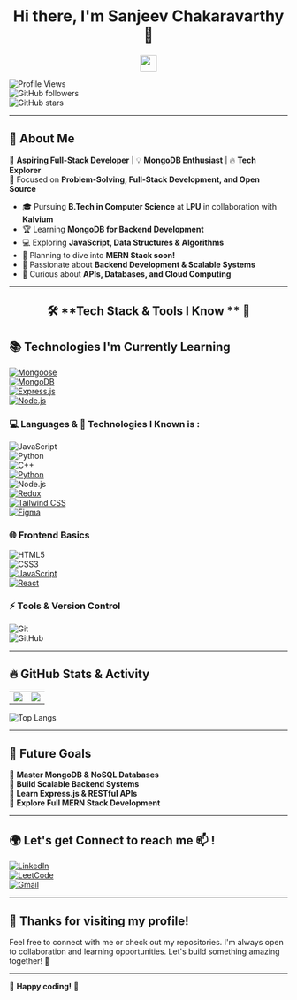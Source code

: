 <h1 align="center">Hi there, I'm Sanjeev Chakaravarthy 👋</h1>
<p align="center">
  <img src="https://media.giphy.com/media/hvRJCLFzcasrR4ia7z/giphy.gif" width="30">
</p>

![Profile Views](https://komarev.com/ghpvc/?username=Sanjeev-Chakaravarthy&color=blue&style=flat-square)  
![GitHub followers](https://img.shields.io/github/followers/Sanjeev-Chakaravarthy?style=social)  
![GitHub stars](https://img.shields.io/github/stars/Sanjeev-Chakaravarthy?style=social)  

---

## 🌟 **About Me**
🚀 **Aspiring Full-Stack Developer** | 💡 **MongoDB Enthusiast** | 🔥 **Tech Explorer**  
🎯 Focused on **Problem-Solving, Full-Stack Development, and Open Source**  

- 🎓 Pursuing **B.Tech in Computer Science** at **LPU** in collaboration with **Kalvium**  
- 🏆 Learning **MongoDB for Backend Development**  
- 💻 Exploring **JavaScript, Data Structures & Algorithms**  
- 🚀 Planning to dive into **MERN Stack soon!**  
- 🎯 Passionate about **Backend Development & Scalable Systems**  
- 🤖 Curious about **APIs, Databases, and Cloud Computing**  

---

<h2 align="center"> 🛠 **Tech Stack & Tools I Know ** 🚀</h2>

## 📚 **Technologies I'm Currently Learning**  
[![Mongoose](https://img.shields.io/badge/Mongoose-%238B0000.svg?style=for-the-badge&logo=mongoose&logoColor=white)](https://mongoosejs.com/)  
[![MongoDB](https://img.shields.io/badge/MongoDB-%2347A248.svg?style=for-the-badge&logo=mongodb&logoColor=white)](https://www.mongodb.com/)  
[![Express.js](https://img.shields.io/badge/Express.js-%23000000.svg?style=for-the-badge&logo=express&logoColor=white)](https://expressjs.com/)  
[![Node.js](https://img.shields.io/badge/Node.js-%2343853D.svg?style=for-the-badge&logo=node.js&logoColor=white)](https://nodejs.org/)

 

### 💻 **Languages & 🚀 Technologies I Known is :**  
![JavaScript](https://img.shields.io/badge/JavaScript-%23F7DF1E.svg?style=for-the-badge&logo=javascript&logoColor=black)  
![Python](https://img.shields.io/badge/Python-%233776AB.svg?style=for-the-badge&logo=python&logoColor=white)  
![C++](https://img.shields.io/badge/C%2B%2B-%2300599C.svg?style=for-the-badge&logo=c%2B%2B&logoColor=white)  
[![Python](https://img.shields.io/badge/Python-%233776AB.svg?style=for-the-badge&logo=python&logoColor=white)](https://www.python.org/)  
![Node.js](https://img.shields.io/badge/Node.js-%2343853D.svg?style=for-the-badge&logo=node.js&logoColor=white)  
[![Redux](https://img.shields.io/badge/Redux-%23764ABC.svg?style=for-the-badge&logo=redux&logoColor=white)](https://redux.js.org/)  
[![Tailwind CSS](https://img.shields.io/badge/TailwindCSS-%2338B2AC.svg?style=for-the-badge&logo=tailwind-css&logoColor=white)](https://tailwindcss.com/)  
[![Figma](https://img.shields.io/badge/Figma-%23F24E1E.svg?style=for-the-badge&logo=figma&logoColor=white)](https://www.figma.com/)


### 🌐 **Frontend Basics**  
![HTML5](https://img.shields.io/badge/HTML-%23E34F26.svg?style=for-the-badge&logo=html5&logoColor=white)  
![CSS3](https://img.shields.io/badge/CSS-%231572B6.svg?style=for-the-badge&logo=css3&logoColor=white)  
[![JavaScript](https://img.shields.io/badge/JavaScript-%23F7DF1E.svg?style=for-the-badge&logo=javascript&logoColor=black)](https://developer.mozilla.org/en-US/docs/Web/JavaScript)  
[![React](https://img.shields.io/badge/React-%2361DAFB.svg?style=for-the-badge&logo=react&logoColor=black)](https://react.dev/)
  

### ⚡ **Tools & Version Control**  
![Git](https://img.shields.io/badge/Git-%23F05032.svg?style=flat-square&logo=git&logoColor=white)  
![GitHub](https://img.shields.io/badge/GitHub-%23181717.svg?style=flat-square&logo=github&logoColor=white)  

---

## 🔥 **GitHub Stats & Activity**  

<table>
  <tr>
    <td>
      <img src="https://github-readme-stats.vercel.app/api?username=Sanjeev-Chakaravarthy&show_icons=true&theme=radical" />
    </td>
    <td>
      <img src="https://github-readme-streak-stats.herokuapp.com/?user=Sanjeev-Chakaravarthy&theme=radical" />
    </td>
  </tr>
</table>

![Top Langs](https://github-readme-stats.vercel.app/api/top-langs/?username=Sanjeev-Chakaravarthy&layout=compact&theme=radical)

---

## 🚀 **Future Goals**  
📌 **Master MongoDB & NoSQL Databases**  
📌 **Build Scalable Backend Systems**  
📌 **Learn Express.js & RESTful APIs**  
📌 **Explore Full MERN Stack Development**  

---

## 🌍 **Let's get Connect to reach me 📫 !**  

[![LinkedIn](https://img.shields.io/badge/LinkedIn-%230A66C2.svg?style=flat-square&logo=linkedin&logoColor=white)](https://www.linkedin.com/in/sanjeev-m-s-908188325/)  
[![LeetCode](https://img.shields.io/badge/LeetCode-%23FFA116.svg?style=flat-square&logo=leetcode&logoColor=black)](https://leetcode.com/)  
[![Gmail](https://img.shields.io/badge/Gmail-%23D14836.svg?style=flat-square&logo=gmail&logoColor=white)](mailto:sanjeev.ms28122@gmail.com)  

---


## 🙌 **Thanks for visiting my profile!**  
Feel free to connect with me or check out my repositories. I'm always open to collaboration and learning opportunities. Let's build something amazing together! 🚀


---

🎯 **Happy coding!** 🚀
